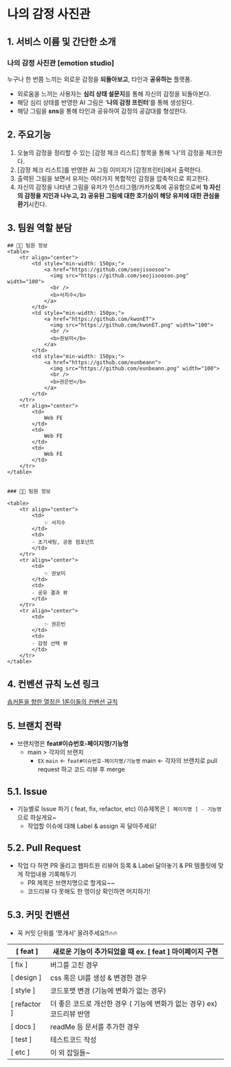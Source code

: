 # 나의 감정 사진관
## 1. 서비스 이름 및 간단한 소개

### 나의 감정 사진관 [emotion studio]

누구나 한 번쯤 느끼는 외로운 감정을 **되돌아보고**, 타인과 **공유하는** 플랫폼. 

- 외로움을 느끼는 사용자는 **심리 상태 설문지**를 통해 자신의 감정을 되돌아본다.
- 해당 심리 상태를 반영한 AI 그림은 ‘**나의 감정 프린터**’를 통해 생성된다.
- 해당 그림을 **sns**을 통해 타인과 공유하여 감정의 공감대를 형성한다.

## 2. 주요기능

1. 오늘의 감정을 정리할 수 있는 [감정 체크 리스트] 항목을 통해 ‘나’의 감정을 체크한다.
2. [감정 체크 리스트]를 반영한 AI 그림 이미지가 [감정프린터]에서 출력한다.
3. 출력된 그림을 보면서 유저는 여러가지 복합적인 감정을 압축적으로 회고한다.
4. 자신의 감정을 나타낸 그림을 유저가 인스타그램/카카오톡에 공유함으로써 **1) 자신의 감정을 지인과 나누고, 2) 공유된 그림에 대한 호기심이 해당 유저에 대한 관심을 환기**시킨다.

## 3. 팀원 역할 분담

```
## 👨‍💻 팀원 정보
<table>
    <tr align="center">
        <td style="min-width: 150px;">
            <a href="https://github.com/seojisoosoo">
              <img src="https://github.com/seojisoosoo.png" width="100">
              <br />
              <b>서지수</b>
            </a> 
        </td>
        <td style="min-width: 150px;">
            <a href="https://github.com/kwonET">
              <img src="https://github.com/kwonET.png" width="100">
              <br />
              <b>권보미</b>
            </a>
        </td>
        <td style="min-width: 150px;">
            <a href="https://github.com/eunbeann">
              <img src="https://github.com/eunbeann.png" width="100">
              <br />
              <b>권은빈</b>
            </a> 
        </td>
    </tr>
    <tr align="center">
        <td>
            Web FE
        </td>
        <td>
            Web FE
        </td>
        <td>
            Web FE
        </td>
    </tr>
</table>


### 👨‍💻 팀원 정보

<table>
    <tr align="center">
        <td>
            ✨ 서지수
        </td>
        <td>
        - 초기세팅, 공용 컴포넌트
        </td>
    </tr>
    <tr align="center">
        <td>
            ✨ 권보미
        </td>
        <td>
        - 공유 결과 뷰
        </td>
    </tr>
    <tr align="center">
        <td>
            ✨ 권은빈
        </td>
        <td>
        - 감정 선택 뷰
        </td>
    </tr>
</table>
```

## 4. 컨벤션 규칙 노션 링크

[솝커톤을 향한 열정은 1톤이들의 컨벤션 규칙](https://www.notion.so/1-bef8d013c4204ee898d580b755957354) 

## 5. 브랜치 전략

- 브랜치명은 **feat#이슈번호-페이지명/기능명**
    - main > 각자의 브랜치
        - `EX`
        `main` ← `feat#이슈번호-페이지명/기능명`
        main ← 각자의 브랜치로 pull request 하고 코드 리뷰 후 merge

## 5.1. **Issue**

- 기능별로 Issue 파기 ( feat, fix, refactor, etc)
이슈제목은 `[ 페이지명 ] - 기능명` 으로 하실게요~
    - 작업할 이슈에 대해 Label & assign 꼭 달아주세요!
    

## 5.2. **Pull Request**

- 작업 다 하면 PR 올리고 웹파트원 리뷰어 등록 & Label 달아놓기 & PR 템플릿에 맞게 작업내용 기록해두기
    - PR 제목은 브랜치명으로 할게요~~
    - 코드리뷰 다 못해도 한 명이상 확인하면 머지하기!

## 5.3. 커밋 컨밴션

- 꼭 커밋 단위를 ‘쪼개서' 올려주세요!!🔥🔥

| [ feat ]  | 새로운 기능이 추가되었을 때 ex. [ feat ] 마이페이지 구현 |
| --- | --- |
| [ fix ]  | 버그를 고친 경우 |
| [ design ]  | css 혹은 UI를 생성 & 변경한 경우 |
| [ style ]  | 코드포맷 변경 (기능에 변화가 없는 경우) |
| [ refactor ]  | 더 좋은 코드로 개선한 경우 ( 기능에 변화가 없는 경우) ex) 코드리뷰 반영 |
| [ docs ]  | readMe 등 문서를 추가한 경우 |
| [ test ]  | 테스트코드 작성 |
| [ etc ]  | 이 외 잡일들~ |
